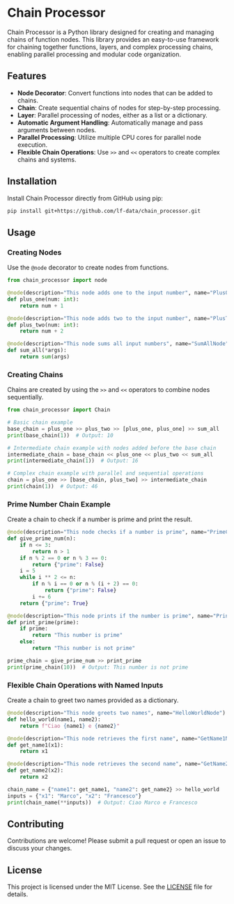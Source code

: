 # Chain Processor

Chain Processor is a Python library designed for creating and managing chains of function nodes. This library provides an easy-to-use framework for chaining together functions, layers, and complex processing chains, enabling parallel processing and modular code organization.

## Features

- **Node Decorator**: Convert functions into nodes that can be added to chains.
- **Chain**: Create sequential chains of nodes for step-by-step processing.
- **Layer**: Parallel processing of nodes, either as a list or a dictionary.
- **Automatic Argument Handling**: Automatically manage and pass arguments between nodes.
- **Parallel Processing**: Utilize multiple CPU cores for parallel node execution.
- **Flexible Chain Operations**: Use `>>` and `<<` operators to create complex chains and systems.

## Installation

Install Chain Processor directly from GitHub using pip:

```bash
pip install git+https://github.com/lf-data/chain_processor.git
```

## Usage

### Creating Nodes

Use the `@node` decorator to create nodes from functions.

```python
from chain_processor import node

@node(description="This node adds one to the input number", name="PlusOneNode")
def plus_one(num: int):
    return num + 1

@node(description="This node adds two to the input number", name="PlusTwoNode")
def plus_two(num: int):
    return num + 2

@node(description="This node sums all input numbers", name="SumAllNode")
def sum_all(*args):
    return sum(args)
```

### Creating Chains

Chains are created by using the `>>` and `<<` operators to combine nodes sequentially.

```python
from chain_processor import Chain

# Basic chain example
base_chain = plus_one >> plus_two >> [plus_one, plus_one] >> sum_all
print(base_chain(1))  # Output: 10

# Intermediate chain example with nodes added before the base chain
intermediate_chain = base_chain << plus_one << plus_two << sum_all
print(intermediate_chain(1))  # Output: 16

# Complex chain example with parallel and sequential operations
chain = plus_one >> [base_chain, plus_two] >> intermediate_chain
print(chain(1))  # Output: 46
```

### Prime Number Chain Example

Create a chain to check if a number is prime and print the result.

```python
@node(description="This node checks if a number is prime", name="PrimeCheckNode")
def give_prime_num(n):
    if n <= 3:
        return n > 1
    if n % 2 == 0 or n % 3 == 0:
        return {"prime": False}
    i = 5
    while i ** 2 <= n:
        if n % i == 0 or n % (i + 2) == 0:
            return {"prime": False}
        i += 6
    return {"prime": True}

@node(description="This node prints if the number is prime", name="PrintPrimeNode")
def print_prime(prime):
    if prime:
        return "This number is prime"
    else:
        return "This number is not prime"

prime_chain = give_prime_num >> print_prime
print(prime_chain(10))  # Output: This number is not prime
```

### Flexible Chain Operations with Named Inputs

Create a chain to greet two names provided as a dictionary.

```python
@node(description="This node greets two names", name="HelloWorldNode")
def hello_world(name1, name2):
    return f"Ciao {name1} e {name2}"

@node(description="This node retrieves the first name", name="GetName1Node")
def get_name1(x1):
    return x1

@node(description="This node retrieves the second name", name="GetName2Node")
def get_name2(x2):
    return x2

chain_name = {"name1": get_name1, "name2": get_name2} >> hello_world
inputs = {"x1": "Marco", "x2": "Francesco"}
print(chain_name(**inputs))  # Output: Ciao Marco e Francesco
```

## Contributing

Contributions are welcome! Please submit a pull request or open an issue to discuss your changes.

## License

This project is licensed under the MIT License. See the [LICENSE](LICENSE) file for details.